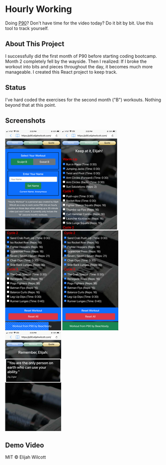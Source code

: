 # Hourly Working

Doing [P90](https://www.beachbodyondemand.com/programs/p90/workouts)? Don't have time for the video today? Do it bit by bit. Use this tool to track yourself.

## About This Project

I successfully did the first month of P90 before starting coding bootcamp. Month 2 completely fell by the wayside. Then I realized: If I broke the workout into bits and pieces throughout the day, it becomes much more manageable. I created this React project to keep track.

## Status

I've hard coded the exercises for the second month ("B") workouts. Nothing beyond that at this point.

## Screenshots

![image](https://raw.githubusercontent.com/ejw773/hourly-workout/main/docs/img/IMG_7255.PNG)![image](https://raw.githubusercontent.com/ejw773/hourly-workout/main/docs/img/IMG_7257.PNG)
![image](https://raw.githubusercontent.com/ejw773/hourly-workout/main/docs/img/IMG_7258.PNG)
![image](https://raw.githubusercontent.com/ejw773/hourly-workout/main/docs/img/IMG_7259.PNG)
![image](https://raw.githubusercontent.com/ejw773/hourly-workout/main/docs/img/IMG_7260.PNG)

## Demo Video

MIT © Elijah Wilcott
